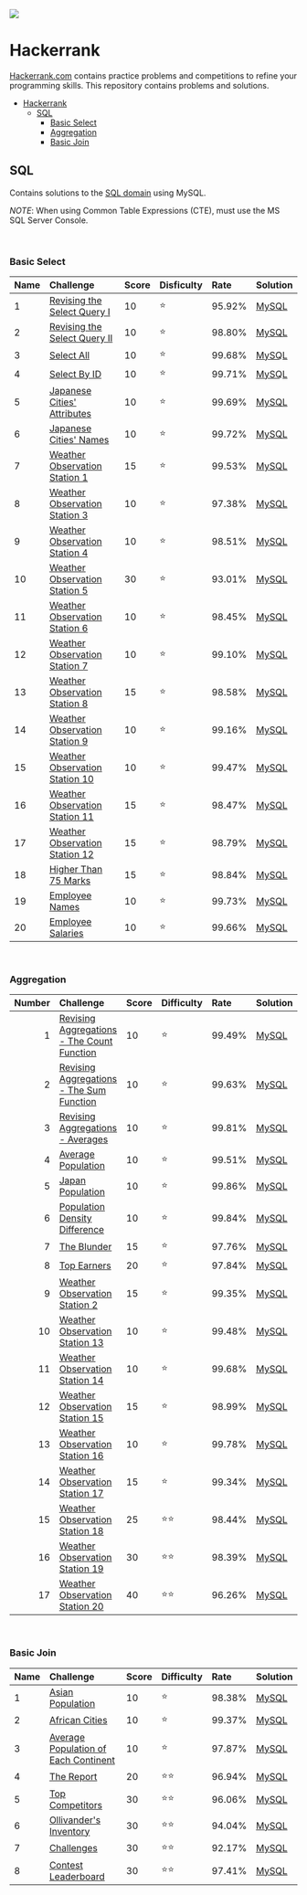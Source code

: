 ![](https://encrypted-tbn0.gstatic.com/images?q=tbn%3AANd9GcT6OxRFdDwjpPp8M88E5qbu5Bt7iP9ZVmCCpQ&usqp=CAU)

# Hackerrank
[Hackerrank.com](https://www.hackerrank.com/dashboard) contains practice problems and competitions to refine your programming skills. This repository contains  problems and solutions. 

- [Hackerrank](#hackerrank)
  - [SQL](#sql)
    - [Basic Select](#basic-select)
    - [Aggregation](#aggregation)
    - [Basic Join](#basic-join)


## SQL
Contains solutions to the [SQL domain](https://www.hackerrank.com/domains/sql) using MySQL.

*NOTE*: When using Common Table Expressions (CTE), must use the MS SQL Server Console.

<br/>

### Basic Select

Name | Challenge | Score | Disficulty | Rate | Solution
:-- | :-- | :-- | :-- | :-- | :--
1 | [Revising the Select Query I](https://www.hackerrank.com/challenges/revising-the-select-query) | 10 | :star: | 95.92% | [MySQL](https://github.com/jaimiles23/hacker_rank/blob/master/sql/01_basic_select/01_revising_the_select_query_i.sql)
2 | [Revising the Select Query II](https://www.hackerrank.com/challenges/revising-the-select-query-2) | 10 | :star: | 98.80% | [MySQL](https://github.com/jaimiles23/hacker_rank/blob/master/sql/01_basic_select/02_revising_the_select_query_ii.sql)
3 | [Select All](https://www.hackerrank.com/challenges/select-all-sql) | 10 | :star: | 99.68% | [MySQL](https://github.com/jaimiles23/hacker_rank/blob/master/sql/01_basic_select/03_select_all.sql)
4 | [Select By ID](https://www.hackerrank.com/challenges/select-by-id) | 10 | :star: | 99.71% | [MySQL](https://github.com/jaimiles23/hacker_rank/blob/master/sql/01_basic_select/04_select_by_id.sql)
5 | [Japanese Cities' Attributes](https://www.hackerrank.com/challenges/japanese-cities-attributes) | 10 | :star: | 99.69% | [MySQL](https://github.com/jaimiles23/hacker_rank/blob/master/sql/01_basic_select/05_japanese_cities'_attributes.sql)
6 | [Japanese Cities' Names](https://www.hackerrank.com/challenges/japanese-cities-name) | 10 | :star: | 99.72% | [MySQL](https://github.com/jaimiles23/hacker_rank/blob/master/sql/01_basic_select/06_japanese_cities'_names.sql)
7 | [Weather Observation Station 1](https://www.hackerrank.com/challenges/weather-observation-station-1) | 15 | :star: | 99.53% | [MySQL](https://github.com/jaimiles23/hacker_rank/blob/master/sql/01_basic_select/07_weather_observation_station_1.sql)
8 | [Weather Observation Station 3](https://www.hackerrank.com/challenges/weather-observation-station-3) | 10 | :star: | 97.38% | [MySQL](https://github.com/jaimiles23/hacker_rank/blob/master/sql/01_basic_select/08_weather_observation_station_3.sql)
9 | [Weather Observation Station 4](https://www.hackerrank.com/challenges/weather-observation-station-4) | 10 | :star: | 98.51% | [MySQL](https://github.com/jaimiles23/hacker_rank/blob/master/sql/01_basic_select/09_weather_observation_station_4.sql)
10 | [Weather Observation Station 5](https://www.hackerrank.com/challenges/weather-observation-station-5) | 30 | :star: | 93.01% | [MySQL](https://github.com/jaimiles23/hacker_rank/blob/master/sql/01_basic_select/10_weather_observation_station_5.sql)
11 | [Weather Observation Station 6](https://www.hackerrank.com/challenges/weather-observation-station-6) | 10 | :star: | 98.45% | [MySQL](https://github.com/jaimiles23/hacker_rank/blob/master/sql/01_basic_select/11_weather_observation_station_6.sql)
12 | [Weather Observation Station 7](https://www.hackerrank.com/challenges/weather-observation-station-7) | 10 | :star: | 99.10% | [MySQL](https://github.com/jaimiles23/hacker_rank/blob/master/sql/01_basic_select/12_weather_observation_station_7.sql)
13 | [Weather Observation Station 8](https://www.hackerrank.com/challenges/weather-observation-station-8) | 15 | :star: | 98.58% | [MySQL](https://github.com/jaimiles23/hacker_rank/blob/master/sql/01_basic_select/13_weather_observation_station_8.sql)
14 | [Weather Observation Station 9](https://www.hackerrank.com/challenges/weather-observation-station-9) | 10 | :star: | 99.16% | [MySQL](https://github.com/jaimiles23/hacker_rank/blob/master/sql/01_basic_select/14_weather_observation_station_9.sql)
15 | [Weather Observation Station 10](https://www.hackerrank.com/challenges/weather-observation-station-10) | 10 | :star: | 99.47% | [MySQL](https://github.com/jaimiles23/hacker_rank/blob/master/sql/01_basic_select/15_weather_observation_station_10.sql)
16 | [Weather Observation Station 11](https://www.hackerrank.com/challenges/weather-observation-station-11) | 15 | :star: | 98.47% | [MySQL](https://github.com/jaimiles23/hacker_rank/blob/master/sql/01_basic_select/16_weather_observation_station_11.sql)
17 | [Weather Observation Station 12](https://www.hackerrank.com/challenges/weather-observation-station-12) | 15 | :star: | 98.79% | [MySQL](https://github.com/jaimiles23/hacker_rank/blob/master/sql/01_basic_select/17_weather_observation_station_12.sql)
18 | [Higher Than 75 Marks](https://www.hackerrank.com/challenges/more-than-75-marks/problem) | 15 | :star: | 98.84% | [MySQL](https://github.com/jaimiles23/hacker_rank/blob/master/sql/01_basic_select/18_higher_than_75_marks.sql)
19 | [Employee Names](https://www.hackerrank.com/challenges/name-of-employees) | 10 | :star: | 99.73% | [MySQL](https://github.com/jaimiles23/hacker_rank/blob/master/sql/01_basic_select/19_employee_names.sql)
20 | [Employee Salaries](https://www.hackerrank.com/challenges/salary-of-employees) | 10 | :star: | 99.66% | [MySQL](https://github.com/jaimiles23/hacker_rank/blob/master/sql/01_basic_select/20_employee_salaries.sql)


<br/>

### Aggregation

|   Number  |   Challenge   |   Score   |   Difficulty  |   Rate    |   Solution    |
|   --:     |   :--         |   :--     |   :--         |   :--     |   :--         |
1 | [Revising Aggregations - The Count Function](https://www.hackerrank.com/challenges/revising-aggregations-the-count-function) | 10 | :star: | 99.49% | [MySQL](https://github.com/jaimiles23/hacker_rank/blob/master/sql/03_aggregation/01_revising_aggregations_-_the_count_function.sql)
2 | [Revising Aggregations - The Sum Function](https://www.hackerrank.com/challenges/revising-aggregations-sum/problem) | 10 | :star: | 99.63% | [MySQL](https://github.com/jaimiles23/hacker_rank/blob/master/sql/03_aggregation/02_revising_aggregations_-_the_sum_function.sql)
3 | [Revising Aggregations - Averages](https://www.hackerrank.com/challenges/revising-aggregations-the-average-function) | 10 | :star: | 99.81% | [MySQL](https://github.com/jaimiles23/hacker_rank/blob/master/sql/03_aggregation/03_revising_aggregations_-_averages.sql)
4 | [Average Population](https://www.hackerrank.com/challenges/average-population/problem) | 10 | :star: | 99.51% | [MySQL](https://github.com/jaimiles23/hacker_rank/blob/master/sql/03_aggregation/04_average_population.sql)
5 | [Japan Population](https://www.hackerrank.com/challenges/japan-population) | 10 | :star: | 99.86% | [MySQL](https://github.com/jaimiles23/hacker_rank/blob/master/sql/03_aggregation/05_japan_population.sql)
6 | [Population Density Difference](https://www.hackerrank.com/challenges/population-density-difference) | 10 | :star: | 99.84% | [MySQL](https://github.com/jaimiles23/hacker_rank/blob/master/sql/03_aggregation/06_population_density_difference.sql)
7 | [The Blunder](https://www.hackerrank.com/challenges/the-blunder/problem) | 15 | :star: | 97.76% | [MySQL](https://github.com/jaimiles23/hacker_rank/blob/master/sql/03_aggregation/07_the_blunder.sql)
8 | [Top Earners](https://www.hackerrank.com/challenges/earnings-of-employees/problem) | 20 | :star: | 97.84% | [MySQL](https://github.com/jaimiles23/hacker_rank/blob/master/sql/03_aggregation/08_top_earners.sql)
9 | [Weather Observation Station 2](https://www.hackerrank.com/challenges/weather-observation-station-2) | 15 | :star: | 99.35% | [MySQL](https://github.com/jaimiles23/hacker_rank/blob/master/sql/03_aggregation/09_weather_observation_station_2.sql)
10 | [Weather Observation Station 13](https://www.hackerrank.com/challenges/weather-observation-station-13/problem) | 10 | :star: | 99.48% | [MySQL](https://github.com/jaimiles23/hacker_rank/blob/master/sql/03_aggregation/10_weather_observation_station_13.sql)
11 | [Weather Observation Station 14](https://www.hackerrank.com/challenges/weather-observation-station-14/problem) | 10 | :star: | 99.68% | [MySQL](https://github.com/jaimiles23/hacker_rank/blob/master/sql/03_aggregation/11_weather_observation_station_14.sql)
12 | [Weather Observation Station 15](https://www.hackerrank.com/challenges/weather-observation-station-15) | 15 | :star: | 98.99% | [MySQL](https://github.com/jaimiles23/hacker_rank/blob/master/sql/03_aggregation/12_weather_observation_station_15.sql)
13 | [Weather Observation Station 16](https://www.hackerrank.com/challenges/weather-observation-station-16) | 10 | :star: | 99.78% | [MySQL](https://github.com/jaimiles23/hacker_rank/blob/master/sql/03_aggregation/13_weather_observation_station_16.sql)
14 | [Weather Observation Station 17](https://www.hackerrank.com/challenges/weather-observation-station-17) | 15 | :star: | 99.34% | [MySQL](https://github.com/jaimiles23/hacker_rank/blob/master/sql/03_aggregation/14_weather_observation_station_17.sql)
15 | [Weather Observation Station 18](https://www.hackerrank.com/challenges/weather-observation-station-18/problem) | 25 | :star::star: | 98.44% | [MySQL](https://github.com/jaimiles23/hacker_rank/blob/master/sql/03_aggregation/15_weather_observation_station_18.sql)
16 | [Weather Observation Station 19](https://www.hackerrank.com/challenges/weather-observation-station-19) | 30 | :star::star: | 98.39% | [MySQL](https://github.com/jaimiles23/hacker_rank/blob/master/sql/03_aggregation/16_weather_observation_station_19.sql)
17 | [Weather Observation Station 20](https://www.hackerrank.com/challenges/weather-observation-station-20) | 40 | :star::star: | 96.26% | [MySQL](https://github.com/jaimiles23/hacker_rank/blob/master/sql/03_aggregation/17_weather_observation_station_20.sql)


<br/>

### Basic Join

Name | Challenge | Score | Difficulty | Rate | Solution
:-- | :-- | :-- | :-- | :-- | :--
1 | [Asian Population](https://www.hackerrank.com/challenges/asian-population) | 10 | :star: | 98.38% | [MySQL](https://github.com/jaimiles23/hacker_rank/blob/master/sql/04_basic_join/1_asian_population.sql)
2 | [African Cities](https://www.hackerrank.com/challenges/african-cities) | 10 | :star: | 99.37% | [MySQL](https://github.com/jaimiles23/hacker_rank/blob/master/sql/04_basic_join/2_african_cities.sql)
3 | [Average Population of Each Continent](https://www.hackerrank.com/challenges/average-population-of-each-continent/problem) | 10 | :star: | 97.87% | [MySQL](https://github.com/jaimiles23/hacker_rank/blob/master/sql/04_basic_join/3_average_population_of_each_continent.sql)
4 | [The Report](https://www.hackerrank.com/challenges/the-report/problem) | 20 | :star::star: | 96.94% | [MySQL](https://github.com/jaimiles23/hacker_rank/blob/master/sql/04_basic_join/4_the_report.sql)
5 | [Top Competitors](https://www.hackerrank.com/challenges/full-score/problem) | 30 | :star::star: | 96.06% | [MySQL](https://github.com/jaimiles23/hacker_rank/blob/master/sql/04_basic_join/5_top_competitors.sql)
6 | [Ollivander's Inventory](https://www.hackerrank.com/challenges/harry-potter-and-wands/problem) | 30 | :star::star: | 94.04% | [MySQL](https://github.com/jaimiles23/hacker_rank/blob/master/sql/04_basic_join/6_ollivander's_inventory.sql)
7 | [Challenges](https://www.hackerrank.com/challenges/challenges/problem) | 30 | :star::star: | 92.17% | [MySQL](https://github.com/jaimiles23/hacker_rank/blob/master/sql/04_basic_join/7_challenges.sql)
8 | [Contest Leaderboard](https://www.hackerrank.com/challenges/contest-leaderboard) | 30 | :star::star: | 97.41% | [MySQL](https://github.com/jaimiles23/hacker_rank/blob/master/sql/04_basic_join/8_contest_leaderboard.sql)
